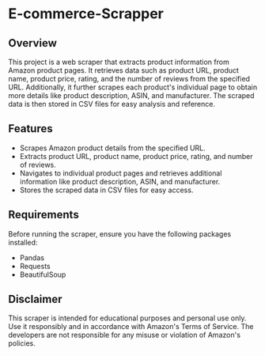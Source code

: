 # E-commerce-Scrapper

## Overview
This project is a web scraper that extracts product information from Amazon product pages. It retrieves data such as product URL, product name, product price, rating, and the number of reviews from the specified URL. Additionally, it further scrapes each product's individual page to obtain more details like product description, ASIN, and manufacturer. The scraped data is then stored in CSV files for easy analysis and reference.

## Features
* Scrapes Amazon product details from the specified URL.
* Extracts product URL, product name, product price, rating, and number of reviews.
* Navigates to individual product pages and retrieves additional information like product description, ASIN, and manufacturer.
* Stores the scraped data in CSV files for easy access.

## Requirements
Before running the scraper, ensure you have the following packages installed:

* Pandas
* Requests
* BeautifulSoup

## Disclaimer
This scraper is intended for educational purposes and personal use only. Use it responsibly and in accordance with Amazon's Terms of Service. The developers are not responsible for any misuse or violation of Amazon's policies.
